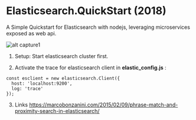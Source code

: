 # Elasticsearch.QuickStart (2018)

A Simple Quickstart for Elasticsearch with nodejs, leveraging microservices exposed as web api.

![alt capture1](https://github.com/danmgs/Elasticsearch-Nodejs.Quickstart/blob/master/public/img/screenshot1.JPG)


1. Setup:
Start elasticsearch cluster first.

2. Activate the trace for elasticsearch client in **elastic_config.js** :

```
const esclient = new elasticsearch.Client({
  host: 'localhost:9200',
  log: 'trace'
});
```


3. Links
https://marcobonzanini.com/2015/02/09/phrase-match-and-proximity-search-in-elasticsearch/

